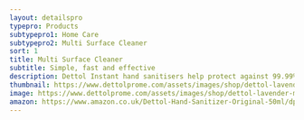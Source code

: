 ```yaml
---
layout: detailspro
typepro: Products
subtypepro1: Home Care
subtypepro2: Multi Surface Cleaner
sort: 1
title: Multi Surface Cleaner
subtitle: Simple, fast and effective
description: Dettol Instant hand sanitisers help protect against 99.99% of germs, with no need for soap or water.
thumbnail: https://www.dettolprome.com/assets/images/shop/dettol-lavender-multipurpose-floor-cleaner.webp
image: https://www.dettolprome.com/assets/images/shop/dettol-lavender-multipurpose-floor-cleaner.webp
amazon: https://www.amazon.co.uk/Dettol-Hand-Sanitizer-Original-50ml/dp/B08HYQW9GP/ref=sr_1_4?keywords=dettol+instant+hand+sanitizer&qid=1661961971&refinements=p_76%3A419158031&rnid=419157031&rps=1&sprefix=dettol+instant+%2Caps%2C80&sr=8-4
---
```

